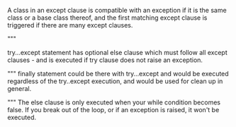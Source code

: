 A class in an except clause is compatible with an exception if it is the same class or a base class thereof,  and the first matching except clause is triggered if there are many except clauses.

"""

try...except statement has optional else clause which must follow all except clauses - and is executed if try clause does not raise an exception.

"""
finally statement could be there with try...except and would be executed regardless of the try..except execution, and would be used for clean up in general.

"""
The else clause is only executed when your while condition becomes false. If you break out of the loop, or if an exception is raised, it won't be executed. 

